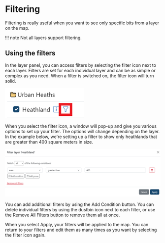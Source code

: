 # Filtering

Filtering is really useful when you want to see only specific bits from a layer on the map.

!!! note
    Not all layers support filtering.

## Using the filters

In the layer panel, you can access filters by selecting the filter icon next to each layer. Filters are set for each individual layer and can be as simple or complex as you need. When a filter is switched on, the filter icon will turn solid.

![The filter button is found next to each layer](../assets/images/filters-button.png)

When you select the filter icon, a window will pop-up and give you various options to set up your filter. The options will change depending on the layer. In the example below, we're setting up a filter to show only heathlands that are greater than 400 square meters in size.

![The filter window showing options for setting up filters](../assets/images/filters-window.png)

You can add additional filters by using the Add Condition button. You can delete individual filters by using the dustbin icon next to each filter, or use the Remove All Filters button to remove them all at once.

When you select Apply, your filters will be applied to the map. You can return to your filters and edit them as many times as you want by selecting the filter icon again.

